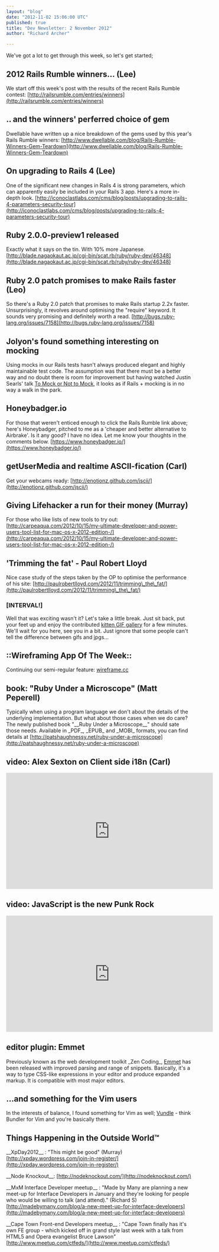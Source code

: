 ```yaml
---
layout: "blog"
date: "2012-11-02 15:06:00 UTC"
published: true
title: "Dev Newsletter: 2 November 2012"
author: "Richard Archer"

---
```


We've got a lot to get through this week, so let's get started;  ## 2012 Rails Rumble winners… (Lee) We start off this week's post with the results of the recent Rails Rumble contest:  [http://railsrumble.com/entries/winners](http://railsrumble.com/entries/winners)  ## .. and the winners' perferred choice of gem Dwellable have written up a nice breakdown of the gems used by this year's Rails Rumble winners: [http://www.dwellable.com/blog/Rails-Rumble-Winners-Gem-Teardown](http://www.dwellable.com/blog/Rails-Rumble-Winners-Gem-Teardown)  ## On upgrading to Rails 4 (Lee) One of the significant new changes in Rails 4 is strong parameters, which can apparently easily be included in your Rails 3 app. Here's a more in-depth look. [http://iconoclastlabs.com/cms/blog/posts/upgrading-to-rails-4-parameters-security-tour](http://iconoclastlabs.com/cms/blog/posts/upgrading-to-rails-4-parameters-security-tour)  ## Ruby 2.0.0-preview1 released Exactly what it says on the tin. With 10% more Japanese. [http://blade.nagaokaut.ac.jp/cgi-bin/scat.rb/ruby/ruby-dev/46348](http://blade.nagaokaut.ac.jp/cgi-bin/scat.rb/ruby/ruby-dev/46348)  ## Ruby 2.0 patch promises to make Rails faster (Leo) So there's a Ruby 2.0 patch that promises to make Rails startup 2.2x faster. Unsurprisingly, it revolves around optimising the "require" keyword. It sounds very promising and definitely worth a read. [http://bugs.ruby-lang.org/issues/7158](http://bugs.ruby-lang.org/issues/7158)  ## Jolyon's found something interesting on mocking Using mocks in our Rails tests hasn't always produced elegant and highly maintainable test code. The assumption was that there must be a better way and no doubt there is room for improvement but having watched Justin Searls' talk [To Mock or Not to Mock](http://confreaks.com/videos/1255-rockymtnruby2012-to-mock-or-not-to-mock), it looks as if Rails + mocking is in no way a walk in the park.  ## Honeybadger.io For those that weren't enticed enough to click the Rails Rumble link above; here's Honeybadger, pitched to me as a 'cheaper and better alternative to Airbrake'. Is it any good? I have no idea. Let me know your thoughts in the comments below. [https://www.honeybadger.io/](https://www.honeybadger.io/)  ## getUserMedia and realtime ASCII-fication (Carl) Get your webcams ready: [http://enotionz.github.com/jscii/](http://enotionz.github.com/jscii/)  ## Giving Lifehacker a run for their money (Murray) For those who like lists of new tools to try out: [http://carpeaqua.com/2012/10/15/my-ultimate-developer-and-power-users-tool-list-for-mac-os-x-2012-edition-/](http://carpeaqua.com/2012/10/15/my-ultimate-developer-and-power-users-tool-list-for-mac-os-x-2012-edition-/)  ## 'Trimming the fat' - Paul Robert Lloyd Nice case study of the steps taken by the OP to optimise the performance of his site: [http://paulrobertlloyd.com/2012/11/trimming\_the\_fat/](http://paulrobertlloyd.com/2012/11/trimming\_the\_fat/)  ### [INTERVAL!] Well that was exciting wasn't it? Let's take a little break. Just sit back, put your feet up and enjoy the contributed [kitten GIF gallery](http://imgur.com/a/RnF6j) for a few minutes. We'll wait for you here, see you in a bit. Just ignore that some people can't tell the difference between gifs and jpgs…  ## ::Wireframing App Of The Week:: Continuing our semi-regular feature: [wireframe.cc](http://wireframe.cc)   ## book: "Ruby Under a Microscope" (Matt Peperell) Typically when using a program language we don't about the details of the underlying implementation. But what about those cases when we do care? The newly published book "\_\_Ruby Under a Microscope\_\_" should sate those needs. Available in \_PDF\_, \_EPUB\_ and \_MOBI\_ formats, you can find details at [http://patshaughnessy.net/ruby-under-a-microscope](http://patshaughnessy.net/ruby-under-a-microscope)  ## video: Alex Sexton on Client side i18n (Carl)<iframe width="560" height="315" src="http://www.youtube.com/embed/uXS_-JRsB8M" frameborder="0" allowfullscreen></iframe>  ## video: JavaScript is the new Punk Rock<iframe width="560" height="315" src="http://www.youtube.com/embed/PN8Eg1K9xjE" frameborder="0" allowfullscreen></iframe>  ## editor plugin: Emmet Previously known as the web development toolkit \_Zen Coding\_, [Emmet](http://docs.emmet.io/) has been released with improved parsing and range of snippets. Basically, it's a way to type CSS-like expressions in your editor and produce expanded markup. It is compatible with most major editors.   ## …and something for the Vim users In the interests of balance, I found something for Vim as well; [Vundle](https://github.com/gmarik/vundle) - think Bundler for Vim and you're basically there.  ## Things Happening in the Outside World™  \_\_XpDay2012\_\_ : "This might be good" (Murray) [http://xpday.wordpress.com/join-in-register/](http://xpday.wordpress.com/join-in-register/)  \_\_Node Knockout\_\_: [http://nodeknockout.com/](http://nodeknockout.com/)  \_\_MxM Interface Developer meetup\_\_ : "Made by Many are planning a new meet-up for Interface Developers in January and they're looking for people who would be willing to talk (and attend)." (Richard S) [http://madebymany.com/blog/a-new-meet-up-for-interface-developers](http://madebymany.com/blog/a-new-meet-up-for-interface-developers)  \_\_Cape Town Front-end Developers meetup\_\_ : "Cape Town finally has it's own FE group - which kicked off in grand style last week with a talk from HTML5 and Opera evangelist Bruce Lawson" [http://www.meetup.com/ctfeds/](http://www.meetup.com/ctfeds/)


